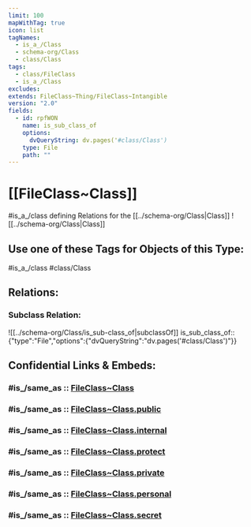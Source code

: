 ```yaml
---
limit: 100
mapWithTag: true
icon: list
tagNames:
  - is_a_/Class
  - schema-org/Class
  - class/Class
tags:
  - class/FileClass
  - is_a_/Class
excludes: 
extends: FileClass~Thing/FileClass~Intangible
version: "2.0"
fields:
  - id: rpfWON
    name: is_sub_class_of
    options:
      dvQueryString: dv.pages('#class/Class')
    type: File
    path: ""
---
```


# [[FileClass~Class]]

#is_a_/class defining Relations for the [[../schema-org/Class|Class]] 
![[../schema-org/Class|Class]] 

## Use one of these Tags for Objects of this Type:

#is_a_/class 
#class/Class  

## Relations: 

### Subclass Relation: 
![[../schema-org/Class/is_sub-class_of|subclassOf]] 
is_sub_class_of::  {"type":"File","options":{"dvQueryString":"dv.pages('#class/Class')"}}


## Confidential Links & Embeds: 

### #is_/same_as :: [FileClass~Class](/_Standards/fileClass/FileClass~Class.md) 

### #is_/same_as :: [FileClass~Class.public](/_public/fileClass/FileClass~Class.public.md) 

### #is_/same_as :: [FileClass~Class.internal](/_internal/fileClass/FileClass~Class.internal.md) 

### #is_/same_as :: [FileClass~Class.protect](/_protect/fileClass/FileClass~Class.protect.md) 

### #is_/same_as :: [FileClass~Class.private](/_private/fileClass/FileClass~Class.private.md) 

### #is_/same_as :: [FileClass~Class.personal](/_personal/fileClass/FileClass~Class.personal.md) 

### #is_/same_as :: [FileClass~Class.secret](/_secret/fileClass/FileClass~Class.secret.md)

